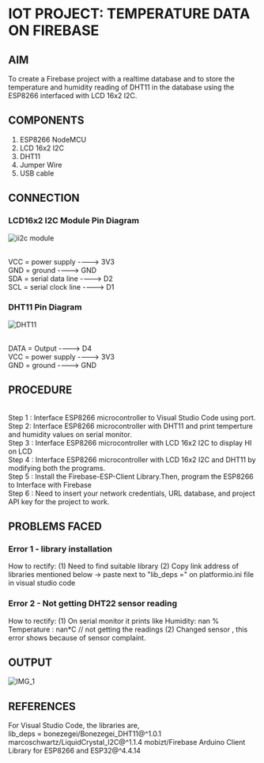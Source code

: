 # IOT PROJECT: TEMPERATURE DATA ON FIREBASE 


## AIM

To create a Firebase project with a realtime database and to store the temperature and humidity reading of DHT11 in the database using the ESP8266 interfaced with LCD 16x2 I2C.


## COMPONENTS

1.	ESP8266 NodeMCU
2.	LCD 16x2 I2C
3.	DHT11
4.	Jumper Wire
5.	USB cable


## CONNECTION

### LCD16x2 I2C Module Pin Diagram

 ![ii2c module](https://github.com/user-attachments/assets/5d0150be-5a9b-4462-ba5f-d3870d4c020a)

<br> VCC = power supply ---->  3V3
<br> GND = ground          ---->  GND
<br> SDA = serial data line   ---->  D2
<br> SCL = serial clock line   ---->  D1

### DHT11 Pin Diagram

 ![DHT11](https://github.com/user-attachments/assets/73f3e446-f3df-43a1-8db5-17e8f8b26365)

<br> DATA  = Output     ---->  D4
<br> VCC   = power supply  ---->  3V3
<br> GND   = ground   ---->  GND


## PROCEDURE

<br> Step 1 : Interface ESP8266 microcontroller to Visual Studio Code using port.
<br> Step 2: Interface ESP8266 microcontroller with DHT11 and print temperture and humidity values on serial monitor.
<br> Step 3 : Interface ESP8266 microcontroller with LCD 16x2 I2C to display HI on LCD
<br> Step 4 : Interface ESP8266 microcontroller with LCD 16x2 I2C and DHT11 by modifying both the programs.
<br> Step 5 : Install the Firebase-ESP-Client Library.Then, program the ESP8266 to Interface with Firebase
<br> Step 6 : Need to insert your network credentials, URL database, and project API key for the project to work.


## PROBLEMS FACED

### Error 1 -   library installation

How to rectify:
(1)  Need to find suitable library
(2)  Copy  link address of libraries mentioned below -> paste next to "lib_deps =" on platformio.ini file in visual studio code

### Error 2 -   Not getting DHT22 sensor reading 

How to rectify:
(1)  On serial monitor it prints like
              Humidity: nan %  Temperature : nan*C      // not getting the readings 
(2)  Changed sensor , this error shows because of sensor complaint.


## OUTPUT

![IMG_1](https://github.com/user-attachments/assets/21adf079-b9be-431c-b5d6-8a917927456c)


## REFERENCES

For Visual Studio Code, the libraries are,
<br> lib_deps = 
bonezegei/Bonezegei_DHT11@^1.0.1
marcoschwartz/LiquidCrystal_I2C@^1.1.4
mobizt/Firebase Arduino Client Library for ESP8266 and ESP32@^4.4.14 




